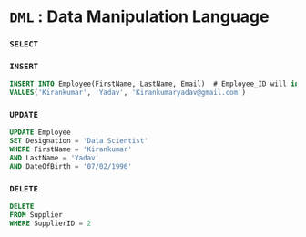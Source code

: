 # `DML` : Data Manipulation Language

### `SELECT`

### `INSERT`
```sql
INSERT INTO Employee(FirstName, LastName, Email)  # Employee_ID will increment automatically. 
VALUES('Kirankumar', 'Yadav', 'Kirankumaryadav@gmail.com')
```
### `UPDATE` 
```sql
UPDATE Employee
SET Designation = 'Data Scientist'
WHERE FirstName = 'Kirankumar' 
AND LastName = 'Yadav' 
AND DateOfBirth = '07/02/1996'
```

### `DELETE`
```sql
DELETE 
FROM Supplier
WHERE SupplierID = 2
```
